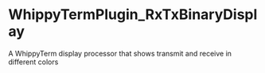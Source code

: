 # WhippyTermPlugin_RxTxBinaryDisplay
A WhippyTerm display processor that shows transmit and receive in different colors
